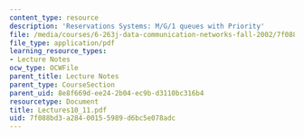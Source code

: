 ```yaml
---
content_type: resource
description: 'Reservations Systems: M/G/1 queues with Priority'
file: /media/courses/6-263j-data-communication-networks-fall-2002/7f088bd3a28400155989d6bc5e078adc_Lectures10_11.pdf
file_type: application/pdf
learning_resource_types:
- Lecture Notes
ocw_type: OCWFile
parent_title: Lecture Notes
parent_type: CourseSection
parent_uid: 8e8f669d-ee24-2b04-ec9b-d3110bc316b4
resourcetype: Document
title: Lectures10_11.pdf
uid: 7f088bd3-a284-0015-5989-d6bc5e078adc
---
```

